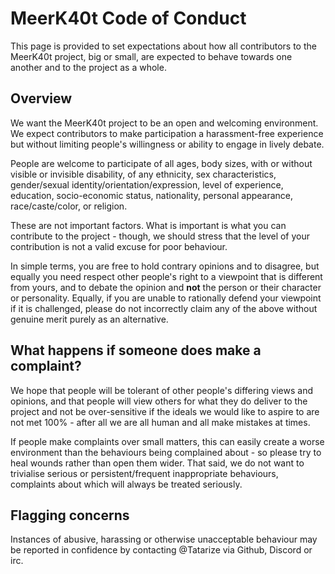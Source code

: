 # MeerK40t Code of Conduct

This page is provided to set expectations about how all contributors to the MeerK40t project,
big or small, are expected to behave towards one another and to the project as a whole.

## Overview

We want the MeerK40t project to be an open and welcoming environment.
We expect contributors to make participation a harassment-free experience
but without limiting people's willingness or ability to engage in lively debate.

People are welcome to participate of all ages, body sizes, with or without visible or invisible disability,
of any ethnicity, sex characteristics, gender/sexual identity/orientation/expression, level of experience,
education, socio-economic status, nationality, personal appearance, race/caste/color, or religion.

These are not important factors. What is important is what you can contribute to the project -
though, we should stress that the level of your contribution is not a valid excuse for poor behaviour.

In simple terms, you are free to hold contrary opinions and to disagree,
but equally you need respect other people's right to a viewpoint that is different from yours,
and to debate the opinion and **not** the person or their character or personality.
Equally, if you are unable to rationally defend your viewpoint if it is challenged,
please do not incorrectly claim any of the above without genuine merit purely as an alternative.

## What happens if someone does make a complaint?

We hope that people will be tolerant of other people's differing views and opinions,
and that people will view others for what they do deliver to the project and not be
over-sensitive if the ideals we would like to aspire to are not met 100% -
after all we are all human and all make mistakes at times.

If people make complaints over small matters, this can easily create a worse environment
than the behaviours being complained about - so please try to heal wounds rather than open them wider.
That said, we do not want to trivialise serious or persistent/frequent inappropriate behaviours,
complaints about which will always be treated seriously.

## Flagging concerns

Instances of abusive, harassing or otherwise unacceptable behaviour may be
reported in confidence by contacting @Tatarize via Github, Discord or irc.